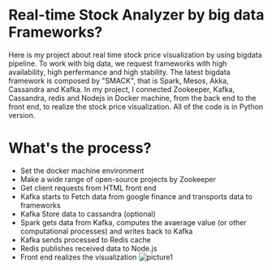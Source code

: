 # Real-time Stock Analyzer by big data Frameworks?

Here is my project about real time stock price visualization by using bigdata pipeline. To work with big data, we request frameworks with high availability, high perfermance and high stability. The latest bigdata framework is composed by "SMACK", that is Spark, Mesos, Akka, Cassandra and Kafka. In my project, I connected Zookeeper, Kafka, Cassandra, redis and Nodejs in Docker machine, from the back end to the front end, to realize the stock price visualization. All of the code is in Python version.

# What's the process?
- Set the docker machine environment
- Make a wide range of open-source projects by Zookeeper
- Get client requests from HTML front end
- Kafka starts to Fetch data from google finance and transports data to frameworks
- Kafka Store data to cassandra (optional)
- Spark gets data from Kafka, computes the avaerage value (or other computational processes) and writes back to Kafka
- Kafka sends processed to Redis cache 
- Redis publishes received data to Node.js
- Front end realizes the visualization
![picture1](https://github.com/ly16/real-time-stock-analyzer/blob/master/results/P5.png)


